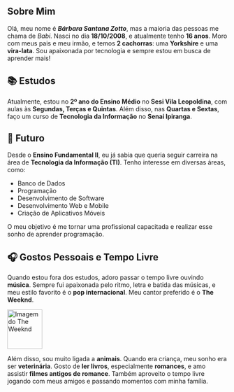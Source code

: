 ## **Sobre Mim**

Olá, meu nome é ***Bárbara Santana Zotto***, mas a maioria das pessoas me chama de _Babi_. Nasci no dia **18/10/2008**, e atualmente tenho **16 anos**. Moro com meus pais e meu irmão, e temos **2 cachorras**: uma **Yorkshire** e uma **vira-lata**. Sou apaixonada por tecnologia e sempre estou em busca de aprender mais!

## **📚 Estudos**

Atualmente, estou no **2º ano do Ensino Médio** no **Sesi Vila Leopoldina**, com aulas às **Segundas, Terças e Quintas**. Além disso, nas **Quartas e Sextas**, faço um curso de **Tecnologia da Informação** no **Senai Ipiranga**.

## **🚀 Futuro**

Desde o **Ensino Fundamental II**, eu já sabia que queria seguir carreira na área de **Tecnologia da Informação (TI)**. Tenho interesse em diversas áreas, como:

- Banco de Dados
- Programação
- Desenvolvimento de Software
- Desenvolvimento Web e Mobile
- Criação de Aplicativos Móveis

O meu objetivo é me tornar uma profissional capacitada e realizar esse sonho de aprender programação.

## **🎧 Gostos Pessoais e Tempo Livre**

Quando estou fora dos estudos, adoro passar o tempo livre ouvindo **música**. Sempre fui apaixonada pelo ritmo, letra e batida das músicas, e meu estilo favorito é o **pop internacional**. Meu cantor preferido é o **The Weeknd**.

<img src="https://encrypted-tbn0.gstatic.com/images?q=tbn:ANd9GcSxXLG8aTsb-3IPuA90uTGUNYQCUKMq9rkPZw&s" alt= "Imagem do The Weeknd" width="80" height="90" >



Além disso, sou muito ligada a **animais**. Quando era criança, meu sonho era ser **veterinária**. Gosto de **ler livros**, especialmente **romances**, e amo assistir **filmes antigos de romance**. Também aproveito o tempo livre jogando com meus amigos e passando momentos com minha família.
